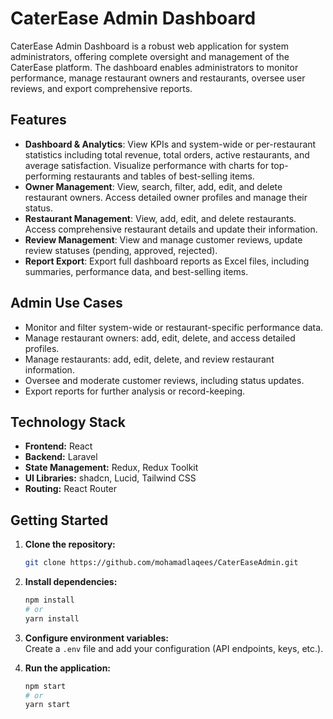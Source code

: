 # CaterEase Admin Dashboard

CaterEase Admin Dashboard is a robust web application for system administrators, offering complete oversight and management of the CaterEase platform. The dashboard enables administrators to monitor performance, manage restaurant owners and restaurants, oversee user reviews, and export comprehensive reports.

## Features

- **Dashboard & Analytics**: View KPIs and system-wide or per-restaurant statistics including total revenue, total orders, active restaurants, and average satisfaction. Visualize performance with charts for top-performing restaurants and tables of best-selling items.
- **Owner Management**: View, search, filter, add, edit, and delete restaurant owners. Access detailed owner profiles and manage their status.
- **Restaurant Management**: View, add, edit, and delete restaurants. Access comprehensive restaurant details and update their information.
- **Review Management**: View and manage customer reviews, update review statuses (pending, approved, rejected).
- **Report Export**: Export full dashboard reports as Excel files, including summaries, performance data, and best-selling items.

## Admin Use Cases

- Monitor and filter system-wide or restaurant-specific performance data.
- Manage restaurant owners: add, edit, delete, and access detailed profiles.
- Manage restaurants: add, edit, delete, and review restaurant information.
- Oversee and moderate customer reviews, including status updates.
- Export reports for further analysis or record-keeping.

## Technology Stack

- **Frontend:** React
- **Backend:** Laravel
- **State Management:** Redux, Redux Toolkit
- **UI Libraries:** shadcn, Lucid, Tailwind CSS
- **Routing:** React Router

## Getting Started

1. **Clone the repository:**
   ```bash
   git clone https://github.com/mohamadlaqees/CaterEaseAdmin.git
   ```
2. **Install dependencies:**
   ```bash
   npm install
   # or
   yarn install
   ```
3. **Configure environment variables:**  
   Create a `.env` file and add your configuration (API endpoints, keys, etc.).

4. **Run the application:**
   ```bash
   npm start
   # or
   yarn start
   ```


